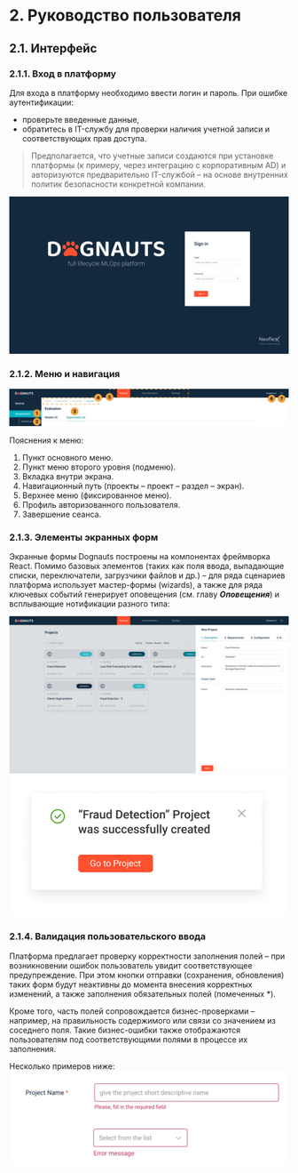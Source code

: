 <!--|2|-->
# 2. Руководство пользователя
## 2.1. Интерфейс
### 2.1.1. Вход в платформу
Для входа в платформу необходимо ввести логин и пароль. При ошибке аутентификации:
* проверьте введенные данные,
* обратитесь в IT-службу для проверки наличия учетной записи и соответствующих прав доступа.

> Предполагается, что учетные записи создаются при установке платформы (к примеру, через интеграцию с корпоративным AD) и авторизуются предварительно IT-службой – на основе внутренних политик безопасности конкретной компании.

![Вход_в_систему](/en/Images/login_to_the_platform.png)

### 2.1.2. Меню и навигация

![Меню_и_нафигация](/en/Images/Menu_and_navigation.png)

Пояснения к меню:
1. Пункт основного меню.
2. Пункт меню второго уровня (подменю).
3. Вкладка внутри экрана.
4. Навигационный путь (проекты – проект – раздел – экран).
5. Верхнее меню (фиксированное меню).
6. Профиль авторизованного пользователя.
7. Завершение сеанса.

### 2.1.3. Элементы экранных форм

Экранные формы Dognauts построены на компонентах фреймворка React. Помимо базовых элементов (таких как поля ввода, выпадающие списки, переключатели, загрузчики файлов и др.) – для ряда сценариев платформа использует мастер-формы (wizards), а также для ряда ключевых событий генерирует оповещения (см. главу ***Оповещения***) и всплывающие нотификации разного типа:

![Экранные формы](/en/Images/screen_form.png)
![Оповещения](/en/Images/notify.png)

### 2.1.4. Валидация пользовательского ввода

Платформа предлагает проверку корректности заполнения полей – при возникновении ошибок пользователь увидит соответствующее предупреждение. При этом кнопки отправки (сохранения, обновления) таких форм будут неактивны до момента внесения корректных изменений, а также заполнения обязательных полей (помеченных *).

Кроме того, часть полей сопровождается бизнес-проверками – например, на правильность содержимого или связи со значением из соседнего поля. Такие бизнес-ошибки также отображаются пользователям под соответствующими полями в процессе их заполнения.

Несколько примеров ниже:
![Корректность_заполнения_полей](/en/Images/Correct_comment.png)